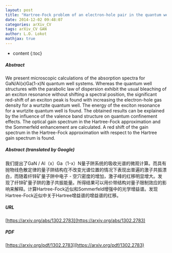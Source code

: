```yaml
---
layout: post
title: "Hartree-Fock problem of an electron-hole pair in the quantum well GaN"
date: 2014-12-02 09:48:07
categories: arXiv_CV
tags: arXiv_CV GAN
author: L.O. Lokot
mathjax: true
---
```


* content
{:toc}

##### Abstract
We present microscopic calculations of the absorption spectra for GaN/Al(x)Ga(1-x)N quantum well systems. Whereas the quantum well structures with the parabolic law of dispersion exhibit the usual bleaching of an exciton resonance without shifting a spectral position, the significant red-shift of an exciton peak is found with increasing the electron-hole gas density for a wurtzite quantum well. The energy of the exciton resonance for a wurtzite quantum well is found. The obtained results can be explained by the influence of the valence band structure on quantum confinement effects. The optical gain spectrum in the Hartree-Fock approximation and the Sommerfeld enhancement are calculated. A red shift of the gain spectrum in the Hartree-Fock approximation with respect to the Hartree gain spectrum is found.

##### Abstract (translated by Google)
我们提出了GaN / Al（x）Ga（1-x）N量子阱系统的吸收光谱的微观计算。而具有抛物线色散定律的量子阱结构在不改变光谱位置的情况下表现出普遍的激子共振漂白，而随着纤锌矿量子阱中电子 - 空穴密度的增加，激子峰的红移明显增大。发现了纤锌矿量子阱的激子共振能量。所得结果可以用价带结构对量子限制效应的影响来解释。计算Hartree-Fock近似和Sommerfeld增强中的光学增益谱。发现Hartree-Fock近似中关于Hartree增益谱的增益谱的红移。

##### URL
[https://arxiv.org/abs/1302.2783](https://arxiv.org/abs/1302.2783)

##### PDF
[https://arxiv.org/pdf/1302.2783](https://arxiv.org/pdf/1302.2783)

